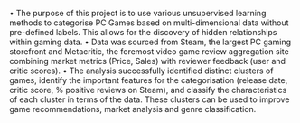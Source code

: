 •	The purpose of this project is to use various unsupervised learning methods to categorise PC Games based on multi-dimensional data without pre-defined labels. This allows for the discovery of hidden relationships within gaming data.
•	Data was sourced from Steam, the largest PC gaming storefront and Metacritic, the foremost video game review aggregation site combining market metrics (Price, Sales) with reviewer feedback (user and critic scores).
•	The analysis successfully identified distinct clusters of games, identify the important features for the categorisation (release date, critic score, % positive reviews on Steam), and classify the characteristics of each cluster in terms of the data. These clusters can be used to improve game recommendations, market analysis and genre classification.
